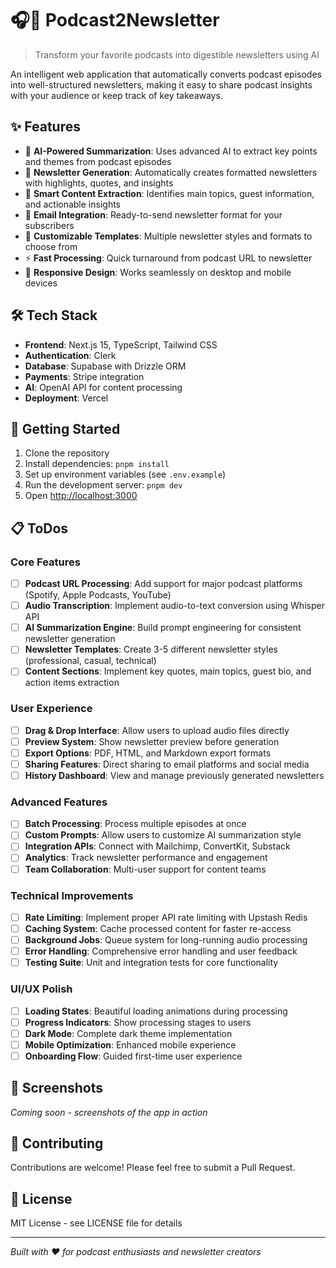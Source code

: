 # 🎧📧 Podcast2Newsletter

> Transform your favorite podcasts into digestible newsletters using AI

An intelligent web application that automatically converts podcast episodes into well-structured newsletters, making it easy to share podcast insights with your audience or keep track of key takeaways.

## ✨ Features

- 🤖 **AI-Powered Summarization**: Uses advanced AI to extract key points and themes from podcast episodes
- 📝 **Newsletter Generation**: Automatically creates formatted newsletters with highlights, quotes, and insights
- 🎯 **Smart Content Extraction**: Identifies main topics, guest information, and actionable insights
- 📧 **Email Integration**: Ready-to-send newsletter format for your subscribers
- 🎨 **Customizable Templates**: Multiple newsletter styles and formats to choose from
- ⚡ **Fast Processing**: Quick turnaround from podcast URL to newsletter
- 📱 **Responsive Design**: Works seamlessly on desktop and mobile devices

## 🛠️ Tech Stack

- **Frontend**: Next.js 15, TypeScript, Tailwind CSS
- **Authentication**: Clerk
- **Database**: Supabase with Drizzle ORM
- **Payments**: Stripe integration
- **AI**: OpenAI API for content processing
- **Deployment**: Vercel

## 🚀 Getting Started

1. Clone the repository
2. Install dependencies: `pnpm install`
3. Set up environment variables (see `.env.example`)
4. Run the development server: `pnpm dev`
5. Open [http://localhost:3000](http://localhost:3000)

## 📋 ToDos

### Core Features
- [ ] **Podcast URL Processing**: Add support for major podcast platforms (Spotify, Apple Podcasts, YouTube)
- [ ] **Audio Transcription**: Implement audio-to-text conversion using Whisper API
- [ ] **AI Summarization Engine**: Build prompt engineering for consistent newsletter generation
- [ ] **Newsletter Templates**: Create 3-5 different newsletter styles (professional, casual, technical)
- [ ] **Content Sections**: Implement key quotes, main topics, guest bio, and action items extraction

### User Experience
- [ ] **Drag & Drop Interface**: Allow users to upload audio files directly
- [ ] **Preview System**: Show newsletter preview before generation
- [ ] **Export Options**: PDF, HTML, and Markdown export formats
- [ ] **Sharing Features**: Direct sharing to email platforms and social media
- [ ] **History Dashboard**: View and manage previously generated newsletters

### Advanced Features
- [ ] **Batch Processing**: Process multiple episodes at once
- [ ] **Custom Prompts**: Allow users to customize AI summarization style
- [ ] **Integration APIs**: Connect with Mailchimp, ConvertKit, Substack
- [ ] **Analytics**: Track newsletter performance and engagement
- [ ] **Team Collaboration**: Multi-user support for content teams

### Technical Improvements
- [ ] **Rate Limiting**: Implement proper API rate limiting with Upstash Redis
- [ ] **Caching System**: Cache processed content for faster re-access
- [ ] **Background Jobs**: Queue system for long-running audio processing
- [ ] **Error Handling**: Comprehensive error handling and user feedback
- [ ] **Testing Suite**: Unit and integration tests for core functionality

### UI/UX Polish
- [ ] **Loading States**: Beautiful loading animations during processing
- [ ] **Progress Indicators**: Show processing stages to users
- [ ] **Dark Mode**: Complete dark theme implementation
- [ ] **Mobile Optimization**: Enhanced mobile experience
- [ ] **Onboarding Flow**: Guided first-time user experience

## 📸 Screenshots

*Coming soon - screenshots of the app in action*

## 🤝 Contributing

Contributions are welcome! Please feel free to submit a Pull Request.

## 📄 License

MIT License - see LICENSE file for details

---

*Built with ❤️ for podcast enthusiasts and newsletter creators*
